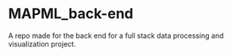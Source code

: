 # MAPML_back-end
A repo made for the back end for a full stack data processing and visualization project.
